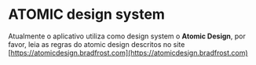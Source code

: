 
# ATOMIC design system

Atualmente o aplicativo utiliza como design system o **Atomic Design**, por favor, leia as regras do atomic design descritos no site [https://atomicdesign.bradfrost.com](https://atomicdesign.bradfrost.com)